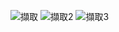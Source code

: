 ![擷取](https://user-images.githubusercontent.com/90737564/136341442-fbdaf36d-55c8-4ba3-afe8-ee68e412f0de.PNG)
![擷取2](https://user-images.githubusercontent.com/90737564/136341473-6dbef63c-41df-4e5d-ac30-bbaa675dd840.PNG)
![擷取3](https://user-images.githubusercontent.com/90737564/136341595-463e7638-dbd9-4376-9b6f-bd774d3b4491.PNG)
